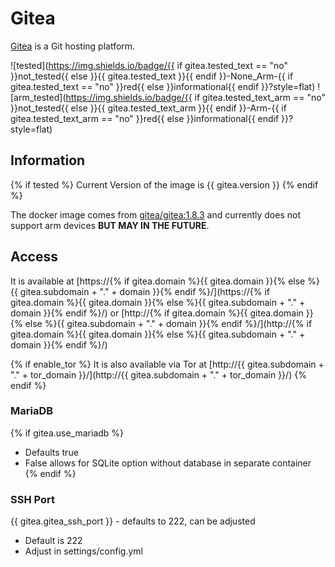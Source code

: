 # Gitea

[Gitea](https://gitea.io/en-US/) is a Git hosting platform.

![tested](https://img.shields.io/badge/{{ if gitea.tested_text == "no" }}not_tested{{ else }}{{ gitea.tested_text }}{{ endif }}-None_Arm-{{ if gitea.tested_text == "no" }}red{{ else }}informational{{ endif }}?style=flat)
![arm_tested](https://img.shields.io/badge/{{ if gitea.tested_text_arm == "no" }}not_tested{{ else }}{{ gitea.tested_text_arm }}{{ endif }}-Arm-{{ if gitea.tested_text_arm == "no" }}red{{ else }}informational{{ endif }}?style=flat)

## Information

{% if tested %}
Current Version of the image is {{ gitea.version }}
{% endif %}

The docker image comes from [gitea/gitea:1.8.3](https://hub.docker.com/r/gitea/gitea)
and currently does not support arm devices **BUT MAY IN THE FUTURE**.

## Access

It is available at [https://{% if gitea.domain %}{{ gitea.domain }}{% else %}{{ gitea.subdomain + "." + domain }}{% endif %}/](https://{% if gitea.domain %}{{ gitea.domain }}{% else %}{{ gitea.subdomain + "." + domain }}{% endif %}/) or [http://{% if gitea.domain %}{{ gitea.domain }}{% else %}{{ gitea.subdomain + "." + domain }}{% endif %}/](http://{% if gitea.domain %}{{ gitea.domain }}{% else %}{{ gitea.subdomain + "." + domain }}{% endif %}/)

{% if enable_tor %}
It is also available via Tor at [http://{{ gitea.subdomain + "." + tor_domain }}/](http://{{ gitea.subdomain + "." + tor_domain }}/)
{% endif %}

### MariaDB
{% if gitea.use_mariadb %}
- Defaults true
- False allows for SQLite option without database in separate container
{% endif %}

### SSH Port
{{ gitea.gitea_ssh_port }} - defaults to 222, can be adjusted
- Default is 222
- Adjust in settings/config.yml
